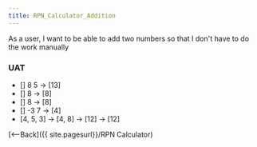 ```yaml
---
title: RPN_Calculator_Addition
---
```

As a user, I want to be able to add two numbers so that I don't have to do the work manually

### UAT
* [] 8 <enter> 5 <plus> -> [13]
* [] 8 <enter> <plus> -> [8]
* [] 8 <plus> -> [8]
* [] -3 <enter> 7 <plus> -> [4]
* [4, 5, 3] <plus> -> [4, 8] <plus> -> [12] <plus> -> [12]

[<--Back]({{ site.pagesurl}}/RPN Calculator)